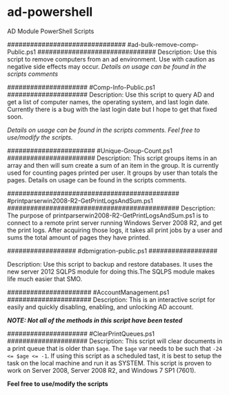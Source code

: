 ad-powershell
=============

AD Module PowerShell Scripts

###############################
#ad-bulk-remove-comp-Public.ps1
###############################
Description:
Use this script to remove computers from an ad environment. Use with caution as 
negative side effects may occur. 
*Details on usage can be found in the scripts comments*

#####################
#Comp-Info-Public.ps1
#####################
Description:
Use this script to query AD and get a list of computer names, the operating system, 
and last login date. Currently there is a bug with the last login date but I 
hope to get that fixed soon.

*Details on usage can be found in the scripts comments. Feel free to use/modify the scripts.*

#######################
#Unique-Group-Count.ps1
#######################
Description:
This script groups items in an array and then will sum create a sum of an item in the group.
It is currently used for counting pages printed per user. It groups by user than totals the pages.
Details on usage can be found in the scripts comments.

#############################################
#printparserwin2008-R2-GetPrintLogsAndSum.ps1
#############################################
Description:
The purpose of printparserwin2008-R2-GetPrintLogsAndSum.ps1 is to connect to a
remote print server running Windows Server 2008 R2, and get the print logs.
After acquiring those logs, it takes all print jobs by a user and sums the total
amount of pages they have printed.

##################
#dbmigration-public.ps1
##################

Description: 
Use this script to backup and restore databases. It uses the new server 2012 
SQLPS module for doing this.The SQLPS module makes life much easier that SMO.

######################
#AccountManagement.ps1
######################
Description: This is an interactive script for easily and quickly disabling, 
enabling, and unlocking AD account.

__*NOTE: Not all of the methods in this script have been tested*__

#####################
#ClearPrintQueues.ps1
#####################
Description: This script will clear documents in a print queue that is older 
than `$age`. The `$age` var needs to be such that `-24 <= $age <= -1`.
If using this script as a scheduled tast, it is best to setup the task on the 
local machine and run it as SYSTEM. This script is proven to work on 
Server 2008, Server 2008 R2, and Windows 7 SP1 (7601). 


**Feel free to use/modify the scripts**
